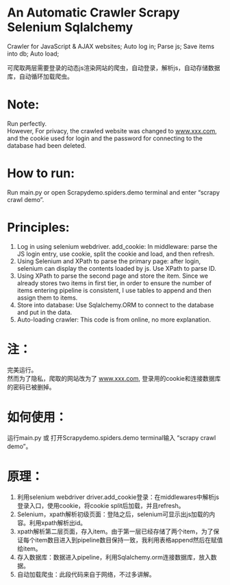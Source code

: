 # An Automatic Crawler Scrapy Selenium Sqlalchemy
Crawler for JavaScript &amp; AJAX websites; Auto log in; Parse js; Save items into db; Auto load;  

可爬取两层需要登录的动态js渲染网站的爬虫，自动登录，解析js，自动存储数据库，自动循环加载爬虫。
  
# Note:  
Run perfectly.  
However, For privacy, the crawled website was changed to www.xxx.com, and the cookie used for login and the password for connecting to the database had been deleted.  
  
# How to run:  
Run main.py or open Scrapydemo.spiders.demo terminal and enter “scrapy crawl demo”.  
  
# Principles:  
1. Log in using selenium webdriver. add_cookie: In middleware: parse the JS login entry, use cookie, split the cookie and load, and then refresh.
2. Using Selenium and XPath to parse the primary page: after login, selenium can display the contents loaded by js. Use XPath to parse ID.
3. Using XPath to parse the second page and store the item. Since we already stores two items in first tier, in order to ensure the number of items entering pipeline is consistent, I use tables to append and then assign them to items.
4. Store into database: Use Sqlalchemy.ORM to connect to the database and put in the data.
5. Auto-loading crawler: This code is from online, no more explanation.
  
  
# 注：  
完美运行。  
然而为了隐私，爬取的网站改为了 www.xxx.com, 登录用的cookie和连接数据库的密码已被删掉。  
  
# 如何使用：  
运行main.py 或 打开Scrapydemo.spiders.demo terminal输入 “scrapy crawl demo”。  
  
# 原理：
1. 利用selenium webdriver driver.add_cookie登录：在middlewares中解析js登录入口，使用cookie，将cookie split后加载，并且refresh。
2. Selenium，xpath解析初级页面：登陆之后，selenium可显示出js加载的内容。利用xpath解析出id。
3. xpath解析第二层页面，存入item。由于第一层已经存储了两个item，为了保证每个item数目进入到pipeline数目保持一致，我利用表格append然后在赋值给item。
4. 存入数据库：数据进入pipeline，利用Sqlalchemy.orm连接数据库，放入数据。
5. 自动加载爬虫：此段代码来自于网络，不过多讲解。
